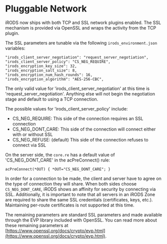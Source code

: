 # Pluggable Network

iRODS now ships with both TCP and SSL network plugins enabled.  The SSL mechanism is provided via OpenSSL and wraps the activity from the TCP plugin.

The SSL parameters are tunable via the following `irods_environment.json` variables:

~~~
"irods_client_server_negotiation": "request_server_negotiation",
"irods_client_server_policy": "CS_NEG_REQUIRE",
"irods_encryption_key_size": 32,
"irods_encryption_salt_size": 8,
"irods_encryption_num_hash_rounds": 16,
"irods_encryption_algorithm": "AES-256-CBC",
~~~

The only valid value for 'irods_client_server_negotiation' at this time is 'request_server_negotiation'.  Anything else will not begin the negotiation stage and default to using a TCP connection.

The possible values for 'irods_client_server_policy' include:

- CS_NEG_REQUIRE: This side of the connection requires an SSL connection
- CS_NEG_DONT_CARE: This side of the connection will connect either with or without SSL
- CS_NEG_REFUSE: (default) This side of the connection refuses to connect via SSL

On the server side, the `core.re` has a default value of 'CS_NEG_DONT_CARE' in the acPreConnect() rule:

~~~
acPreConnect(*OUT) { *OUT="CS_NEG_DONT_CARE"; }
~~~

In order for a connection to be made, the client and server have to agree on the type of connection they will share.  When both sides choose `CS_NEG_DONT_CARE`, iRODS shows an affinity for security by connecting via SSL.  Additionally, it is important to note that all servers in an iRODS Zone are required to share the same SSL credentials (certificates, keys, etc.).  Maintaining per-route certificates is not supported at this time.

The remaining parameters are standard SSL parameters and made available through the EVP library included with OpenSSL.  You can read more about these remaining parameters at [https://www.openssl.org/docs/crypto/evp.html](https://www.openssl.org/docs/crypto/evp.html).

